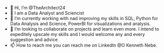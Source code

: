 - 👋 Hi, I’m @TheArchitect24
- 👀 I am a Data Analyst and Sciencist
- 🌱 I’m currently working with nad improving my skills in SQL, Python for Data Analysis and Science, PowerBI for visualizations and analysis.
- 💞️ I’m looking to collaborate on projects and learn even more. I intend to expeditely upscale my skills and I would welcome any and every suggestion and advice 
- 📫 How to reach me you can reach me on LinkedIn @O Kenneth Nebe.

<!---
TheArchitect24/TheArchitect24 is a ✨ special ✨ repository because its `README.md` (this file) appears on your GitHub profile.
You can click the Preview link to take a look at your changes.
--->
